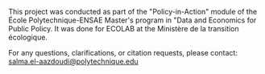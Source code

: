This project was conducted as part of the "Policy-in-Action" module of the École Polytechnique-ENSAE Master's program in "Data and Economics for Public Policy. It was done for ECOLAB at the Ministère de la transition écologique.

For any questions, clarifications, or citation requests, please contact: salma.el-aazdoudi@polytechnique.edu
